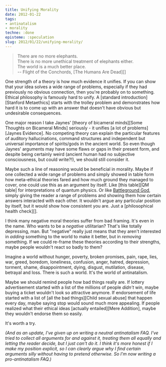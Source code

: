 ```yaml
---
title: Unifying Morality
date: 2012-01-22
tags:
- antinatalism
- morality
techne: :done
episteme: :speculation
slug: 2012/01/22/unifying-morality/
---
```


> There are no more elephants.  
> There is no more unethical treatment of elephants either.  
> The world is a much better place.  
> -- Flight of the Conchords, [The Humans Are Dead][]

One strength of a theory is how much evidence it unifies. If you can show that your idea solves a wide range of problems, especially if they had previously no obvious connection, then you're probably on to something. Ethical philosophy is famously hard to unify. A [standard introduction][Stanford Metaethics] starts with the trolley problem and demonstrates how hard it is to come up with an answer that doesn't have obvious but undesirable consequences.

One major reason I take Jaynes' [theory of bicameral minds][Some Thoughts on Bicameral Minds] seriously - it unifies [a lot of problems][Jaynes Evidence]. No competing theory can explain the particular features of auditory hallucinations, command structures and independent but universal importance of spirits/gods in the ancient world. So even though Jaynes' arguments may have some flaws or gaps in their present form, and despite being certainly weird (ancient human had no subjective consciousness, but could write?!), we should still consider it.

Maybe such a line of reasoning would be beneficial in morality. Maybe if one collected a wide range of problems and simply showed in table form how meta-ethical theories fared and how much ground they managed to cover, one could use this as an argument by itself. Like [this table][QM table] for interpretations of quantum physics. Or like [Battleground God](http://www.philosophersnet.com/games/god.php), simply giving the reader a range of problems and showing them how certain answers interacted with each other. It wouldn't argue any particular position by itself, but it would show how consistent you are. Just a [philosophical health check][].

I think many negative moral theories suffer from bad framing. It's even in the name. Who wants to be a *negative* utilitarian? That's like totally depressing, man. But "negative" really just means that they aren't interested in *adding* something to the world to make it better, but in *removing* something. If we could re-frame these theories according to their strengths, maybe people wouldn't react so badly to them?

Imagine a world without hunger, poverty, broken promises, pain, rape, lies, war, greed, boredom, loneliness, confusion, anger, hatred, depression, torment, shame, disappointment, dying, disgust, mutilation, disease, betrayal and loss. There is such a world. It's the world of antinatalism. 

Maybe we should remind people how bad things really are. If lottery advertisement started with a list of the millions of people *didn't* win, maybe buying a ticket wouldn't look so attractive anymore. If endorsement of life started with a list of [all the bad things][Child sexual abuse] that happen every day, maybe saying stop would sound much more appealing. If people realized what their ethical ideas [actually entailed][Mere Addition], maybe they wouldn't endorse them so easily.

It's worth a try.

*(And as an update, I've given up on writing a neutral antinatalism FAQ. I've tried to collect all arguments for and against it, treating them all equally and letting the reader decide, but I just can't do it. I think it's more honest if I make my position explicit, so I can clearly argue _why_ I find certain arguments silly without having to pretend otherwise. So I'm now writing a pro-antinatalism FAQ.)*
